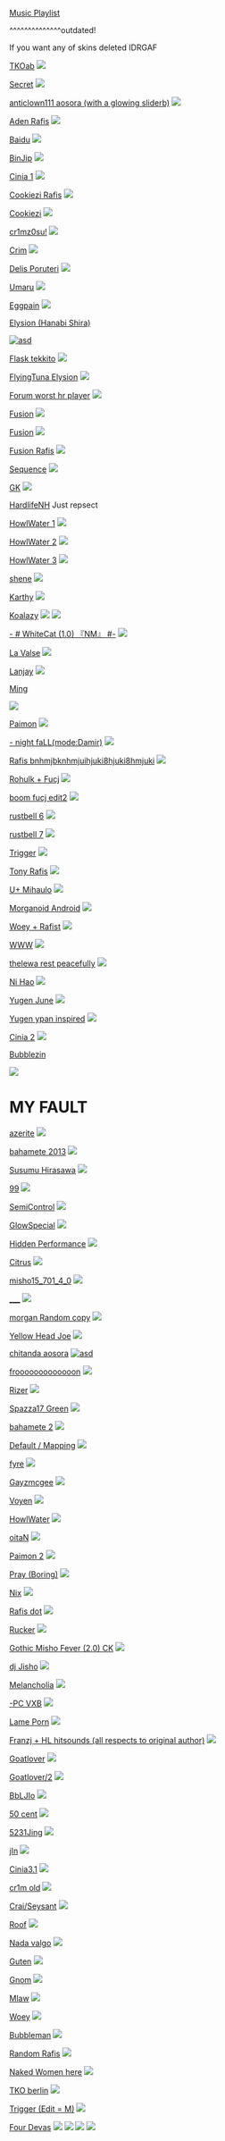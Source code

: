 [Music Playlist](https://www.youtube.com/playlist?list=PL64TkeuWJZKqk-i2C8WBaIm2K-jnP6VoO) 

^^^^^^^^^^^^^^outdated!

If you want any of skins deleted IDRGAF

[TKOab](https://mega.nz/file/9nYnSICQ#pWx_-XhxUUWcnAAcAHVRJNlZ3G4WvhNlR2tc9KAjuzo)
[![](https://view-galaxy.s-ul.eu/FZDiZ2Gd)](https://mega.nz/file/9nYnSICQ#pWx_-XhxUUWcnAAcAHVRJNlZ3G4WvhNlR2tc9KAjuzo)

[Secret](https://mega.nz/file/FuBlmI6Z#L9dDRXVkXhlpUlD3Mts6kNAhp_7qoKa49c5Ci_ZXNbU)
![](https://view-galaxy.s-ul.eu/tLWQu0pp)

[anticlown111 aosora (with a glowing sliderb)](https://mega.nz/file/9mZlwL4S#Nxpq66eJn88qKGKx8Yor7lq4ntXbU1-TQQExeVy-E2A)
![](https://view-galaxy.s-ul.eu/WvG21Bwm)

[Aden Rafis](https://mega.nz/file/YipAVAzQ#7COKFBaGWiTXHsa2F_2CIbyT7d0_irpELUB41g8u2sM)
![](https://view-galaxy.s-ul.eu/JXZiOSAk)

[Baidu](https://mega.nz/file/xzQxiLaR#KXD48cRz22u_2oL8ozpTJGI-rTCmisGiAHf_QKHPFJU)
![](https://view-galaxy.s-ul.eu/PnHADFFQ)

[BinJip](https://mega.nz/file/5nIH2LJZ#ZnGcZawMjiG6SsROFwajIvvIv5YXuefk0a1tW2BreMI)
![](https://view-galaxy.s-ul.eu/YVHoOQkt)

[Cinia 1](https://mega.nz/file/Y7IlADDQ#PcMCJsZ5dTn91HXdG3c8zmy94Us5slaOL_O0B4wvBKQ)
![](https://view-galaxy.s-ul.eu/hfWh2mh5)

[Cookiezi Rafis](https://mega.nz/file/syY2GK5S#dZIdKo0opP8kqjQzAiDPY8n6CAjgMgjmc2Z21Vy2iPU)
![](https://view-galaxy.s-ul.eu/ctQoFub6)

[Cookiezi](https://mega.nz/file/U2BhwJpR#wfG4ra_Wo4LP8sDeHRJkWVk12p6BcXn5k0KmP2BSCJ0)
![](https://view-galaxy.s-ul.eu/9O16awuf)

[cr1mz0su!](https://mega.nz/file/4ywzDSaS#7j5BP_uSDpPzJbONxb0oekQa97Rdw2i8LL-YhcQcc4A)
![](https://view-galaxy.s-ul.eu/ml2ilYNf)

[Crim](https://mega.nz/file/BmpHSQjC#CLI2FZ63rL4fizScO-8RIH6giBY362oKMUL4m1WlJWU)
![](https://view-galaxy.s-ul.eu/c3cCFrSY)

[Delis Poruteri](https://mega.nz/file/o742mDRL#rDESOZbGkNfOL4JsR7Ycc2U-vmRE8F_WtPzjOhquvIo)
![](https://view-galaxy.s-ul.eu/Nd8qZquu)

[Umaru](https://mega.nz/file/RnBDhZYI#K1_0b4mW1485g_qeZF22ME16i3Xui9ktmBN65F5wsdM)
![](https://view-galaxy.s-ul.eu/kwWWwTYS)

[Eggpain](https://mega.nz/file/h7Y3VIbB#vuLZKz8riu7mG_BTenWFpIi--yRaaoWouQb2O4HP3mw)
![](https://view-galaxy.s-ul.eu/kHA8tKdd)

[Elysion (Hanabi Shira)](https://mega.nz/file/xzAiEDaA#cLwJLb2ppnTA_Eb1x4Frvhn8wa1XGoxYOLoYEo00xkk)

[![asd](https://img.youtube.com/vi/sDpOkbuo7VI/0.jpg)](https://www.youtube.com/watch?v=sDpOkbuo7VI)

[Flask tekkito](https://mega.nz/file/0qgWVRxb#pb7BO64EJtgPx5eyHL7v6fevLjiNOm44O3EagYUsI-s)
![](https://view-galaxy.s-ul.eu/uXgXmoU5)

[FlyingTuna Elysion](https://mega.nz/file/tnZgyJ4Z#PwDf2ZE66S7VdHvCXY_iQvJKVU-KVyQ953nKsc3faL8)
![](https://view-galaxy.s-ul.eu/3BdqQZwz)

[Forum worst hr player](https://mega.nz/file/JmBGwS7K#yqMUFLjrn2nvI6TwUSYbEtmIe9x5mkfqRf_jNa1Npno)
![](https://view-galaxy.s-ul.eu/hvj8DNh3)

[Fusion](https://mega.nz/file/g24ESIrS#Ltpg4vrW2nh8IRmIU7NFqCXwD0qF-qTQ-35QJuK97bQ)
![](https://view-galaxy.s-ul.eu/Onqdm87a)

[Fusion](https://mega.nz/file/ArYgyIYA#LY_rcqteCVgftBKhx2ZuI2Mxe2LyvhQbdz9F2GhUvTQ)
![](https://view-galaxy.s-ul.eu/u0k43x58)

[Fusion Rafis](https://mega.nz/file/MjpRmDRB#6Zwb2u4Bkro8_Yz3AqSbQQPnGz4OPrzrghvrkFrna7Y)
![](https://view-galaxy.s-ul.eu/HRYAzs7P)

[Sequence](https://mega.nz/file/JuBW0RCC#aK_op499JlUVsCUIrGh-0HcTJwSmETuovfsy14JNoHE)
![](https://view-galaxy.s-ul.eu/32av23Yy)

[GK](https://mega.nz/file/liRDzKiK#bbFDp0wgU-O9xDqyOJa5vXIa9XS2ynmxO0kkPsSoo80)
![](https://view-galaxy.s-ul.eu/8p69PU2Z)

[HardlifeNH](https://osu.ppy.sh/users/11009393)
Just repsect

[HowlWater 1](https://mega.nz/file/N7ZSDDQT#8xg28VB6dK-yjmp1-4Wtjl-ByUUB6MdzMg987wH4bmk)
![](https://view-galaxy.s-ul.eu/TBOBW6dU)

[HowlWater 2](https://mega.nz/file/16hAHCQK#hpJmujzkZMZE2bIvG-ShSPw8H1YSnfIuecPz0EOYTas)
![](https://view-galaxy.s-ul.eu/luJJDGBD)

[HowlWater 3](https://mega.nz/file/9uQAyKpK#ZdvqMH2h2l8zfatUcyxjaAxS8JrN9XEiso3t8JRePes)
![](https://view-galaxy.s-ul.eu/RsI9wHZx)

[shene](https://mega.nz/file/JuAEVbYC#GNBLsbNUCAQ87nBjVsyhcCbCc4PWF1xzBitwXk5RIhw)
![](https://view-galaxy.s-ul.eu/O6iKFaw4)

[Karthy](https://mega.nz/file/BmIniB4J#RYUMOZnE7WZmvVCGpUnLFuwVxmiU6QTDrNud89Qb2Co)
![](https://view-galaxy.s-ul.eu/BUlyp9fM)

[Koalazy](https://mega.nz/file/Rz4VlDrS#G3wS5AUZw9MwqR-GXI2_KjV3VX5RARP6RMqebL7dRGI)
![](https://view-galaxy.s-ul.eu/VPHesswT )
![](https://view-galaxy.s-ul.eu/0BluhfiR)

[-        # WhiteCat (1.0) 『NM』 #-](https://mega.nz/file/Zi5hRZBB#J_uFKGTAz0xln4WroAOK4i38Vpb_IupvFKOGXB3uZfI)
![](https://view-galaxy.s-ul.eu/cRlU7S6c)

[La Valse](https://mega.nz/file/8qZWXTQA#BDpZ1bDMhuMGV0eF2oWIFdMJSQoAVhqR_r4cIErcSbU)
![](https://view-galaxy.s-ul.eu/F3ccsByg)

[Lanjay](https://mega.nz/file/AyAHFbDR#vgozkDaI4zAWtdeOr0PcqYOmIV6BL97qNPsJe3DIDaE)
![](https://view-galaxy.s-ul.eu/y2JdArNN)

[Ming](https://mega.nz/file/diYSESpZ#QcZ8gKiEcEDbQp_pvagaCtt7fCtcc32zul-lxWu7Ibs)

![](https://view-galaxy.s-ul.eu/3eR2eeFc)


[Paimon](https://mega.nz/file/46IEwbCT#0-wua9rQ-ktWcFfgFVkk58flOCtgZUq106Cg6rEUqOY)
![](https://view-galaxy.s-ul.eu/IMS2Zo0B)

[-    night faLL(mode:Damir)](https://mega.nz/file/5rg3FaxD#NsYZBrpb-2hR9KoQ2_y0264jXDAm0qgwpQK8-XsG5hM)
![](https://view-galaxy.s-ul.eu/kMwi8PJK)

[Rafis bnhmjbknhmjuihjuki8hjuki8hmjuki](https://mega.nz/file/F3YjSISb#Ev90RAiCrAtTwZ2mugmsDCnThk0W45uITq7sc0Faepw)
![](https://view-galaxy.s-ul.eu/Lii1SkWq)

[Rohulk + Fucj](https://mega.nz/file/pihT3ZAI#trG-dvq-M5xC0U2GeYKtG48vgD96wvosh7MQccDXeFc)
![](https://view-galaxy.s-ul.eu/evyUvoTF)

[boom fucj edit2](https://mega.nz/file/g6wVGCCQ#DepdrWCeCQ9sqvRHCrmvZf-fN0g6fWA3mRSeGOkblj4)
![](https://view-galaxy.s-ul.eu/QCUJF8tx)

[rustbell 6](https://mega.nz/file/5jpnjCJJ#iMKLVg_CyyUVEIUktp9Pc3VNIIhcPsDnrj2O7XDqzz8)
![](https://view-galaxy.s-ul.eu/XnBaxXUL)

[rustbell 7](https://mega.nz/file/oqZkXIhB#MVXOQmgwxgkmmCezyLCBs505DLPnCbtG1jxuJ9uQN4I)
![](https://view-galaxy.s-ul.eu/pcV2JxHX)

[Trigger](https://mega.nz/file/NvZUnDaD#G9AkplpZ2abIak57s4DUS19F4SOmAhGNF_mvDmCG1JY)
![](https://view-galaxy.s-ul.eu/LxSH32Mr)

[Tony Rafis](https://mega.nz/file/w3QFxbrC#-LcA5IRrvZbH4pNKyEwlumI3dTAq05oakvg1HE2ADXo)
![](https://view-galaxy.s-ul.eu/j3ZvaLxK)

[U+ Mihaulo](https://view-galaxy.s-ul.eu/j3ZvaLxK)
![](https://view-galaxy.s-ul.eu/ReeacflH)

[Morganoid Android](https://mega.nz/file/FuJmCQyb#RQDFG_1rolpU5NvOd2dWhPh5p4cCE7i6fHVYC-eh0v4)
![](https://view-galaxy.s-ul.eu/8WCbw3l4)

[Woey + Rafist](https://mega.nz/file/c6pnDCCI#VZrSTKNCFVqYSfPmpjOXdMDCcxuMiNm40rfqPDEthmY)
![](https://view-galaxy.s-ul.eu/dp867yvC)

[WWW](https://mega.nz/file/Q2IklKYD#sW80tmGMOYcEr2FHqM8RPBNVqEkREA_FpSnzlU4IihE)
![](https://view-galaxy.s-ul.eu/HTgSiENR)

[thelewa rest peacefully](https://mega.nz/file/ZzZRHYBb#s6VO_C3Ep0v5hm4waQMWfrdk4qHdgw8pwVygClh3zoI)
![](https://view-galaxy.s-ul.eu/E5YqVQkL)

[Ni Hao](https://mega.nz/file/4jgTwThL#fSUGFgFZA68Yj4gPrPjG9fJtNpLC0WBQiazB7KQlqJY)
![](https://view-galaxy.s-ul.eu/iScdSXvY)

[Yugen June](https://mega.nz/file/I2ARHQ4J#TyGFL01zuRUn2zs2pTAOY1A195eMvvULZ2jFkaoGeM4)
![](https://view-galaxy.s-ul.eu/eYZMRGV4)

[Yugen ypan inspired](https://mega.nz/file/Nvx0GYKY#hMJ335-xK8TRtT5J27E4mHQdRc_C3rky5OfZXIvNaSM)
![](https://view-galaxy.s-ul.eu/uHSTvhPd)

[Cinia 2](https://mega.nz/file/4rIHjAob#4RcAlRwXogEIXrNYxkFBjwj92AUUA2zK5dczcRd2iV8)
![](https://view-galaxy.s-ul.eu/F2N7Ut1F)

[Bubblezin](https://mega.nz/file/YqZnACyC#cKAmm8nF_fp14_gr53hWGW-GGjzecQzErGJkMmkF6EU)

![](https://view-galaxy.s-ul.eu/3T3JpXtu)

# MY FAULT

[azerite](https://mega.nz/file/8jhjgYqC#loSMD1JjtkU8iunRHds40QjZQBiaf2DBOWgXaRsaGMU)
![](https://view-galaxy.s-ul.eu/S1V4cu61)

[bahamete 2013](https://mega.nz/file/MjpBGR7K#-9ZuugT27Q1KwaT8zvCZscYASTAvfm5XpVwgYdHiJB0)
![](https://view-galaxy.s-ul.eu/4xXStn9N)

[Susumu Hirasawa](https://mega.nz/file/J6BgxbyZ#i4JdNYkmrVgOgEmHpZDjTnQnF63251X1wMscUYIh1Gg)
![](https://view-galaxy.s-ul.eu/jiDpSeUV)

[99](https://mega.nz/file/omZhFTxB#sWRbu5LNE5iy9n4uRUOExM7McVR6UeaLPn4-EfifllA)
![](https://view-galaxy.s-ul.eu/40UlayuR)

[SemiControl](https://mega.nz/file/tmpnWBQZ#QaLBs6ngW2Froky1Pc3CPuw5QhXpT1mwy--AVlhALkc)
![](https://view-galaxy.s-ul.eu/dY1lJpOk)

[GlowSpecial](https://mega.nz/file/luAmUYCR#E2clKj_ZplJRgTgQ3RiYLf1DkImU8WtZUhiMKe-3-wY)
![](https://view-galaxy.s-ul.eu/Zjvzknmx)

[Hidden Performance](https://mega.nz/file/UroAnC6B#h63NFBvXHYArcI09dwAJe3LRqqxutrxt9CR4aEplSoQ)
![](https://view-galaxy.s-ul.eu/5sOJzZ7a)

[Citrus](https://mega.nz/file/pqJFFbKY#WzZ-3GdKwKvVF58ZvyaIE3Wgb_TUXpfbqH_OumMYCvg)
![](https://view-galaxy.s-ul.eu/C8cJFOuR)

[misho15_701_4_0](https://mega.nz/file/x6w3QJjB#2Co9SU8zxkHzKOu6kN16R4Zf6CN6rad5-5eTj2D6C0Q)
![](https://view-galaxy.s-ul.eu/mK1Jap8U)

[___](https://mega.nz/file/Z3B0BDSQ#gdZpCYsPgWPb-4prHyY5u__PiU0m-a45abchR2ApQIY)
![](https://view-galaxy.s-ul.eu/W2DaaVDR)

[morgan Random copy](https://mega.nz/file/57pGXJBC#PovFtsSynrWadoS_cWbfiR5aV2JApZ7bu3mCDOojg2k)
![](https://view-galaxy.s-ul.eu/uJKcWH7S)

[Yellow Head Joe](https://mega.nz/file/Q6xDVA4J#78uHldnhTD8DAuB8CKOhlCA6WBQFaI48Ud9dmabw9Tw)
![](https://view-galaxy.s-ul.eu/oQjvv4xc)

[chitanda aosora](https://mega.nz/file/o74GkbiL#kVlMQcm7bsEChNjbgjiHSZPrkBFdaBCbyaM3vTpgfbc)
[![asd](https://view-galaxy.s-ul.eu/R45Y4c3x)](https://youtu.be/9faG1z6Zr5w)

[frooooooooooooon](https://mega.nz/file/9jgBDBwS#oVJD6v_bg1kxIJ1Dt1ar469_uhSSB3FTsCPc06xJj6M)
![](https://view-galaxy.s-ul.eu/YqKRRtVI)

[Rizer](https://mega.nz/file/ouhHiZxC#DhV34a02QQ4r3azlXHfFsYhntOT-tcaNCbskGQxBIQ4)
![](https://view-galaxy.s-ul.eu/MPTXRBm0)

[Spazza17 Green](https://mega.nz/file/VuJTDAxR#SCfahEt3HLjXYg5-i0jV08ZBXKzuic_ezoZ-dMLKfD8)
![](https://view-galaxy.s-ul.eu/VSnu0vFr)

[bahamete 2](https://mega.nz/file/83YVwRyI#2IvD5Mz0n5ZYd8J5YFXMP69wboMRZ17rzpSeSSAqSLE)
![](https://view-galaxy.s-ul.eu/IWMRLVBR)

[Default / Mapping](https://mega.nz/file/s3JUGQJS#-1nZm4mKF0z64XnGOtIbaNGFEUsdY64Pg4hRvrEFtPc)
![](https://view-galaxy.s-ul.eu/ox6sLRGw)

[fyre](https://mega.nz/file/ErZEXKiK#heMIbbIDwR2bHTWnj_c66aYm3EoaoS34fmukNWbqwW0)
![](https://view-galaxy.s-ul.eu/56tIoUoA)

[Gayzmcgee](https://mega.nz/file/s2ZSXYiB#XtM7Io8nRym_vANNkh9vmKPz-Fyq_6H0Fv4ZrHJlisw)
![](https://view-galaxy.s-ul.eu/20LMT3SH)

[Voyen](https://mega.nz/file/guQSHJxK#9hCweGuTLXxegcpld5bkkBDeAqhpjjZLiefUyWs4FFs)
![](https://view-galaxy.s-ul.eu/L5FX7ffo)

[HowlWater](https://mega.nz/file/dipUQapT#EDNrlaG2H61cS2680u2Bf9wCeuC-NpyXs21IMDGpI5k)
![](https://view-galaxy.s-ul.eu/d8IIXOtQ)

[oitaN](https://mega.nz/file/l6RwVIAJ#S7ojvIOtQ9TBWkTt1fQPP2CGOOR-V4291K2XGDMGDzM)
![](https://view-galaxy.s-ul.eu/YDKNPGhD)

[Paimon 2](https://mega.nz/file/5v5E2S7D#w-99Oo7KXNAZ0gyY-p5JhdLztf2oQVgdkR1q2A4fyuA)
![](https://view-galaxy.s-ul.eu/bLvpWTDn)

[Pray (Boring)](https://mega.nz/file/MvIgTYwI#pVP9VpWkqvkUSOXHL5wNwnw_xEFHRHugXZbqr-aG4Es)
![](https://view-galaxy.s-ul.eu/ua1LOSa2)

[Nix](https://mega.nz/file/MvIgTYwI#pVP9VpWkqvkUSOXHL5wNwnw_xEFHRHugXZbqr-aG4Es)
![](https://view-galaxy.s-ul.eu/UxR7RBzG)

[Rafis dot](https://mega.nz/file/1jwiCA4a#toTiDT1J2T_VdoCcQOH99xE2GulTBFHmJQeD2-Q4AnA)
![](https://view-galaxy.s-ul.eu/VdwqulWT)

[Rucker](https://mega.nz/file/QigRlI6L#iFLBgUkugQAeigyw2yNZUdq2cLAdipGRKVxAsZq5PIM)
![](https://view-galaxy.s-ul.eu/W3ydoNpp)

[Gothic Misho Fever (2.0) CK](https://mega.nz/file/1mIliYiD#Bv3Q4OHyJYonwMukEIK3O2EBxaF-8JQE_Z1ebDJhAPI)
![](https://view-galaxy.s-ul.eu/Bay5ez2i)

[dj Jisho](https://mega.nz/file/ZipWlYYA#Bk9MRt1ICnctcQfvKXXPukQlmQLuPVFuKOkYFWsWiMY)
![](https://view-galaxy.s-ul.eu/0FZg7WNJ)

[Melancholia](https://mega.nz/file/87IUTJKA#cj7a7x5-nB2UA9z_lT4Ji9gcxTsO-_ZMHBXLfLyAwQ8)
![](https://view-galaxy.s-ul.eu/m84nhKli)

[-PC VXB](https://view-galaxy.s-ul.eu/H1eaPULL)
![](https://view-galaxy.s-ul.eu/H1eaPULL)

[Lame Porn](https://mega.nz/file/cnInXQ6C#cdplVUvCmedxETPcimUyUazU5BuIE5epfwFAqljPA8I)
![](https://view-galaxy.s-ul.eu/W0O8QWbh)

[Franzj + HL hitsounds (all respects to original author)](https://mega.nz/file/YugxQLKL#s4BEEQMapIHfihqvTYJqCtrPhqUPfOhaD5rssrD61QA)
![](https://view-galaxy.s-ul.eu/q6HSjxGx)

[Goatlover](https://mega.nz/file/E643STLC#BWtlGKFmgS-nQ1yAgrzqV13a-efUoouWIemS_KOw18Y)
![](https://view-galaxy.s-ul.eu/QyOq1pZQ)

[Goatlover/2](https://view-galaxy.s-ul.eu/xc2Mqbra)
![](https://view-galaxy.s-ul.eu/xc2Mqbra)

[BbLJIo](https://mega.nz/file/87A1XL4C#HBjsX8wwzL6ki9c9OZx8g0WHYxx3z4cj990sGNCfWt4)
![](https://view-galaxy.s-ul.eu/qaxrncTG)

[50 cent](https://view-galaxy.s-ul.eu/Sf6djelo)
![](https://view-galaxy.s-ul.eu/Sf6djelo)

[5231Jing](https://mega.nz/file/NjQiTKbI#keFipJY79jKFNlkeEGteZNOCjx6sHMJhReghrZhIWzY)
![](https://view-galaxy.s-ul.eu/RjmHHL3p)

[jIn](https://mega.nz/file/wnoSWLZJ#Z6VkzOxicx3RTyA0d6QmYTktMxdlvfINUeHsaPSNF4I)
![](https://view-galaxy.s-ul.eu/gxSpcFmI)

[Cinia3.1](https://mega.nz/file/Z7AEFa7L#IBhRyU1NW2xIqM5Acl1X7SPzN1ht0S204bOyKOzT8FU)
![](https://view-galaxy.s-ul.eu/RoK9e5aC)

[cr1m old](https://mega.nz/file/w3YmgbLT#vel3w3Ch4kGp6lCpBKS2FvcWSUqfaN0RpA13aN8P_4c)
![](https://view-galaxy.s-ul.eu/dqYXNVRT)

[Crai/Seysant](https://mega.nz/file/dqZl0DYK#16KCWd4JPih1fk6lp2k_wX60zGiTTyud5Ouh5ZhLjMI)
![](https://view-galaxy.s-ul.eu/vHkneJhm)

[Roof](https://mega.nz/file/sjoHBKTQ#pt71Ly_1ffDYTf7HiaXK-D89TNPbf9yIIMYwOWT3T-E)
![](https://view-galaxy.s-ul.eu/YRgkwPGS)

[Nada valgo](https://mega.nz/file/lmwCyJaI#h2KxLH9LZCtDV8Cg_rJ-OUmYG5nMeUwQg_TAxg-pk1c)
![](https://view-galaxy.s-ul.eu/6WnrnuLA)

[Guten](https://view-galaxy.s-ul.eu/JQerj4vs)
![](https://view-galaxy.s-ul.eu/JQerj4vs)

[Gnom](https://view-galaxy.s-ul.eu/VtFI3laX)
![](https://view-galaxy.s-ul.eu/VtFI3laX)

[Mlaw](https://mega.nz/file/IrYhDBhD#T5krZ9HyZfRmxKq4pxf53ECmmaIH8tkQN-6eEaqDmGQ)
![](https://view-galaxy.s-ul.eu/Ido4pgIS)

[Woey](https://mega.nz/file/cvJWQQga#6uhJLL0xdtSnHGbLLQ_tD9jPGtP7u9n5t0KdoAvgJWI)
![](https://view-galaxy.s-ul.eu/pF9qKZIL)

[Bubbleman](https://mega.nz/file/9mQVxAJA#kwUvkNUjAhGSyfCJHScPUYI_tEg8eeooVpPz_Xov5wc)
![](https://view-galaxy.s-ul.eu/TnmHk6HA)

[Random Rafis](https://mega.nz/file/V3YiHRxA#UxgGBN71297ILtVZecGuSFGttuy5ee6GgjMf4TqekyU)
![](https://view-galaxy.s-ul.eu/4r2gOzfD)

[Naked Women      here](https://mega.nz/file/97AjBbgQ#d-jvRyVCYSGWTVzvVMmVQSDFMrWngsn1ULuFufp7eXc)
![](https://view-galaxy.s-ul.eu/P1xmQHe0)

[TKO berlin](https://mega.nz/file/V7hDkRaC#sF2hXsOUEE4GyfTpqzK2RSMO8OLuuI6beBKzFhjLCeQ)
![](https://view-galaxy.s-ul.eu/coUBzsNL)

[Trigger (Edit = M)](https://eupoquena.s-ul.eu/zZ17llzp)
![](https://eupoquena.s-ul.eu/QV7AQXTS)

[Four Devas](https://mega.nz/file/ZyAERLrZ#-tmDmJTZiT75jINGSCTL3dHOgLA6wfantM4tujxPnjI)
![](https://view-galaxy.s-ul.eu/mbI4GNjE) ![](https://view-galaxy.s-ul.eu/1ZNiiDlR)
![](https://view-galaxy.s-ul.eu/Q85O5sCH)  ![](https://view-galaxy.s-ul.eu/zP10YisJ)

[]()
![]()

[]()
![]()



